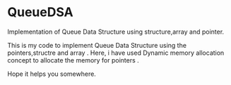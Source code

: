 # QueueDSA
Implementation of Queue Data Structure using structure,array and pointer.

This is my code to implement Queue Data Structure using the pointers,structre and array . Here, i have used Dynamic memory allocation concept to allocate the memory for pointers .

Hope it helps you somewhere.
